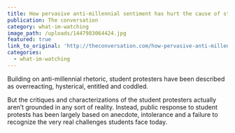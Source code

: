```yaml
---
title: How pervasive anti-millennial sentiment has hurt the cause of student protesters
publication: The conversation
category: what-im-watching
image_path: /uploads/1447983064424.jpg
featured: true
link_to_original: 'http://theconversation.com/how-pervasive-anti-millennial-sentiment-has-hurt-the-cause-of-student-protesters-51234'
categories:
  - what-im-watching
---
```


Building on anti-millennial rhetoric, student protesters have been described as overreacting, hysterical, entitled and coddled.

But the critiques and characterizations of the student protesters actually aren’t grounded in any sort of reality. Instead, public response to student protests has been largely based on anecdote, intolerance and a failure to recognize the very real challenges students face today.